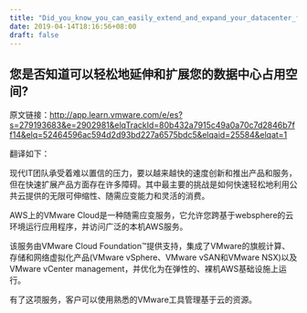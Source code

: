 ```yaml
---
title: "Did_you_know_you_can_easily_extend_and_expand_your_datacenter_footprint"
date: 2019-04-14T18:16:56+08:00
draft: false
---
```


## 您是否知道可以轻松地延伸和扩展您的数据中心占用空间?

原文链接：http://app.learn.vmware.com/e/es?s=279193683&e=2902981&elqTrackId=80b432a7915c49a0a70c7d2846b7ff14&elq=52464596ac594d2d93bd227a6575bdc5&elqaid=25584&elqat=1



翻译如下：

现代IT团队承受着难以置信的压力，要以越来越快的速度创新和推出产品和服务，但在快速扩展产品方面存在许多障碍。其中最主要的挑战是如何快速轻松地利用公共云提供的无限可伸缩性、随需应变能力和灵活的消费。



AWS上的VMware Cloud是一种随需应变服务，它允许您跨基于websphere的云环境运行应用程序，并访问广泛的本机AWS服务。

该服务由VMware Cloud Foundation™提供支持，集成了VMware的旗舰计算、存储和网络虚拟化产品(VMware vSphere、VMware vSAN和VMware NSX)以及VMware vCenter management，并优化为在弹性的、裸机AWS基础设施上运行。

有了这项服务，客户可以使用熟悉的VMware工具管理基于云的资源。